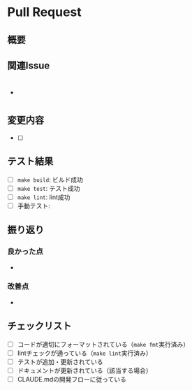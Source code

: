 # Pull Request

## 概要
<!-- PRの概要を簡潔に記述してください -->

## 関連Issue
<!-- 関連するIssue番号を記載してください -->
- #

## 変更内容
<!-- 変更内容を詳細に記述してください -->
- [ ] 

## テスト結果
<!-- テスト結果を記載してください -->
- [ ] `make build`: ビルド成功
- [ ] `make test`: テスト成功
- [ ] `make lint`: lint成功
- [ ] 手動テスト: 

## 振り返り
### 良かった点
- 

### 改善点
- 

## チェックリスト
- [ ] コードが適切にフォーマットされている（`make fmt`実行済み）
- [ ] lintチェックが通っている（`make lint`実行済み）
- [ ] テストが追加・更新されている
- [ ] ドキュメントが更新されている（該当する場合）
- [ ] CLAUDE.mdの開発フローに従っている
